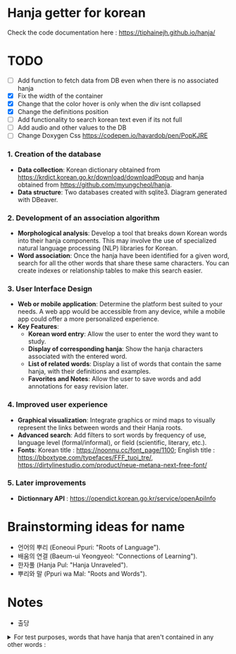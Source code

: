 # Hanja getter for korean
Check the code documentation here : https://tiphainejh.github.io/hanja/

# TODO
- [ ] Add function to fetch data from DB even when there is no associated hanja
- [x] Fix the width of the container
- [x] Change that the color hover is only when the div isnt collapsed
- [x] Change the definitions position
- [ ] Add functionality to search korean text even if its not full
- [ ] Add audio and other values to the DB
- [ ] Change Doxygen Css https://codepen.io/havardob/pen/PopKJRE 

### 1. **Creation of the database**

- **Data collection**: Korean dictionary obtained from https://krdict.korean.go.kr/download/downloadPopup and hanja obtained from https://github.com/myungcheol/hanja.
- **Data structure**: Two databases created with sqlite3. Diagram generated with DBeaver.

### 2. **Development of an association algorithm**

- **Morphological analysis**: Develop a tool that breaks down Korean words into their hanja components. This may involve the use of specialized natural language processing (NLP) libraries for Korean.
- **Word association**: Once the hanja have been identified for a given word, search for all the other words that share these same characters. You can create indexes or relationship tables to make this search easier.

### 3. **User Interface Design**

- **Web or mobile application**: Determine the platform best suited to your needs. A web app would be accessible from any device, while a mobile app could offer a more personalized experience.
- **Key Features**:
  - **Korean word entry**: Allow the user to enter the word they want to study.
  - **Display of corresponding hanja**: Show the hanja characters associated with the entered word.
  - **List of related words**: Display a list of words that contain the same hanja, with their definitions and examples.
  - **Favorites and Notes**: Allow the user to save words and add annotations for easy revision later.

### 4. **Improved user experience**

- **Graphical visualization**: Integrate graphics or mind maps to visually represent the links between words and their Hanja roots.
- **Advanced search**: Add filters to sort words by frequency of use, language level (formal/informal), or field (scientific, literary, etc.).
- **Fonts**: Korean title : https://noonnu.cc/font_page/1100; English title : https://bboxtype.com/typefaces/FFF_tuoi_tre/, https://dirtylinestudio.com/product/neue-metana-next-free-font/

### 5. **Later improvements**

- **Dictionnary API** : https://opendict.korean.go.kr/service/openApiInfo 

# Brainstorming ideas for name

- 언어의 뿌리 (Eoneoui Ppuri: "Roots of Language").
- 배움의 연결 (Baeum-ui Yeongyeol: "Connections of Learning").
- 한자풀 (Hanja Pul: "Hanja Unraveled").
- 뿌리와 말 (Ppuri wa Mal: "Roots and Words"). 
 
# Notes

- 출당

<details>
  <summary>For test purposes, words that have hanja that aren't contained in any other words :
  </summary>
Word: 쾌재, Hanja: 哉    
Word: 쾌청하다, Hanja: 晴
Word: 타액, Hanja: 唾    
Word: 탈구, Hanja: 臼    
Word: 태권도, Hanja: 跆  
Word: 태풍, Hanja: 颱    
Word: 토사곽란, Hanja: 癨
Word: 토사구팽, Hanja: 兔
Word: 파초, Hanja: 芭
Word: 파초, Hanja: 蕉
Word: 파충류, Hanja: 爬
Word: 판공비, Hanja: 辦
Word: 판막, Hanja: 瓣
Word: 패물, Hanja: 佩
Word: 편린, Hanja: 鱗
Word: 폄하하다, Hanja: 貶
Word: 폐백, Hanja: 帛
Word: 폐하, Hanja: 陛
Word: 폐허, Hanja: 墟
Word: 포로, Hanja: 虜
Word: 표범, Hanja: 豹
Word: 표주박, Hanja: 瓢
Word: 풍미하다, Hanja: 靡
Word: 피폭, Hanja: 曝
Word: 필, Hanja: 疋
Word: 필경, Hanja: 竟
Word: 하수구, Hanja: 溝
Word: 하자, Hanja: 瑕
Word: 하자, Hanja: 疵
Word: 학질, Hanja: 瘧
Word: 한라산, Hanja: 拏
Word: 함정, Hanja: 穽
Word: 함정, Hanja: 檻
Word: 항간, Hanja: 巷
Word: 항문, Hanja: 肛
Word: 해당화, Hanja: 棠
Word: 해태, Hanja: 獬
Word: 해태, Hanja: 豸
Word: 현란하다, Hanja: 絢
Word: 혈혈단신, Hanja: 孑
Word: 혜성, Hanja: 彗
Word: 호구, Hanja: 餬
Word: 호반, Hanja: 畔
Word: 호호백발, Hanja: 皜
Word: 혼쭐, Hanja: 쭐
Word: 홈통, Hanja: 홈
Word: 홍어, Hanja: 䱋
Word: 홍채, Hanja: 虹
Word: 홍합, Hanja: 蛤
Word: 화강암, Hanja: 崗
Word: 화기애애하다, Hanja: 靄
Word: 화류계, Hanja: 柳
Word: 화훼, Hanja: 卉
Word: 환관, Hanja: 宦
Word: 황달, Hanja: 疸
Word: 황당무계하다, Hanja: 稽
Word: 황무지, Hanja: 蕪
Word: 회충, Hanja: 蛔
Word: 회화, Hanja: 繪
Word: 횡격막, Hanja: 膈
Word: 효시, Hanja: 嚆
Word: 효시, Hanja: 矢
Word: 후각, Hanja: 嗅
Word: 후사, Hanja: 嗣
Word: 흉금, Hanja: 襟
Word: 희열, Hanja: 悅
Word: 희한하다, Hanja: 罕
Word: 희화적, Hanja: 戱
Word: 가부좌, Hanja: 跏
Word: 가부좌, Hanja: 趺
Word: 가상하다, Hanja: 嘉
Word: 간극, Hanja: 隙
Word: 간석지, Hanja: 潟
Word: 간신히, Hanja: 艱
Word: 감질나다, Hanja: 疳
Word: 갑각류, Hanja: 殼
Word: 갑갑증, Hanja: 갑
Word: 갑론을박, Hanja: 乙
Word: 갑주, Hanja: 胄
Word: 강경하다, Hanja: 勁
Word: 강보, Hanja: 襁
Word: 강시, Hanja: 僵
Word: 강시, Hanja: 殭
Word: 강태공, Hanja: 姜
Word: 개전, Hanja: 悛
Word: 거절당하다, Hanja: 絶
Word: 거치, Hanja: 据
Word: 건곤, Hanja: 坤
Word: 견갑골, Hanja: 胛
Word: 견사, Hanja: 繭
Word: 견훤, Hanja: 甄
Word: 견훤, Hanja: 萱
Word: 겸연스레, Hanja: 歉
Word: 경기도, Hanja: 畿
Word: 경륜, Hanja: 綸
Word: 경운기, Hanja: 耘
Word: 경위, Hanja: 涇
Word: 경위, Hanja: 渭
Word: 경추, Hanja: 頸
Word: 경치다, Hanja: 黥
Word: 경혈, Hanja: 穴
Word: 경희궁, Hanja: 熙
Word: 계제, Hanja: 梯
Word: 고량주, Hanja: 粱
Word: 고봉, Hanja: 捧
Word: 고혹적, Hanja: 蠱
Word: 고환, Hanja: 睾
Word: 골격, Hanja: 骼
Word: 공복, Hanja: 僕
Word: 공비, Hanja: 匪
Word: 곶, Hanja: 串
Word: 관아, Hanja: 衙
Word: 광야, Hanja: 曠
Word: 괴뢰군, Hanja: 傀
Word: 괴뢰군, Hanja: 儡
Word: 굉음, Hanja: 轟
Word: 교량, Hanja: 梁
Word: 교목, Hanja: 喬
Word: 교편, Hanja: 鞭
Word: 구가하다, Hanja: 謳
Word: 구강, Hanja: 腔
Word: 구기자, Hanja: 枸
Word: 구미호, Hanja: 狐
Word: 구절판, Hanja: 坂
Word: 구제역, Hanja: 蹄
Word: 군색하다, Hanja: 窘
Word: 궤변, Hanja: 詭
Word: 규수, Hanja: 閨
Word: 규장각, Hanja: 奎
Word: 근저, Hanja: 柢
Word: 금고형, Hanja: 錮
Word: 금괴, Hanja: 塊
Word: 금수, Hanja: 禽
Word: 급거, Hanja: 遽
Word: 급기야, Hanja: 也
Word: 긍휼, Hanja: 恤
Word: 기구하다, Hanja: 崎
Word: 기구하다, Hanja: 嶇
Word: 기근, Hanja: 饉
Word: 기라성, Hanja: 綺
Word: 기량, Hanja: 倆
Word: 기량, Hanja: 伎
Word: 기린, Hanja: 麒
Word: 기린, Hanja: 麟
Word: 기치, Hanja: 幟
Word: 나무아미타불, Hanja: 陀
Word: 나약하다, Hanja: 愞
Word: 나전 칠기, Hanja: 鈿
Word: 나졸, Hanja: 邏
Word: 낙동강, Hanja: 洛
Word: 낙타, Hanja: 駱
Word: 낙타, Hanja: 駞
Word: 난간, Hanja: 杆
Word: 난삽하다, Hanja: 澁
Word: 낭자, Hanja: 娘
Word: 노, Hanja: 櫓
Word: 노비, Hanja: 婢
Word: 노회하다, Hanja: 獪
Word: 녹록하다, Hanja: 碌
Word: 녹용, Hanja: 茸
Word: 농아, Hanja: 聾
Word: 늠름하다, Hanja: 凜
Word: 능가하다, Hanja: 駕
Word: 능선, Hanja: 稜
Word: 다마네기, Hanja: 葱
Word: 담, Hanja: 痰
Word: 담장, Hanja: 牆
Word: 대구, Hanja: 邱
Word: 대금, Hanja: 笒
Word: 대종교, Hanja: 倧
Word: 대지, Hanja: 垈
Word: 대퇴부, Hanja: 腿
Word: 대화재, Hanja:
Word: 도서, Hanja: 嶼
Word: 도정하다, Hanja: 搗
Word: 도포, Hanja: 袍
Word: 돈가스, Hanja: 豚
Word: 동백, Hanja: 栢
Word: 동서, Hanja: 壻
Word: 동체, Hanja: 胴
Word: 동통, Hanja: 疼
Word: 두견새, Hanja: 鵑
Word: 둔부, Hanja: 臀
Word: 리, Hanja: 釐
Word: 리, Hanja: 厘
Word: 마, Hanja: 碼
Word: 마구간, Hanja: 廏
Word: 마마, Hanja: 媽
Word: 망종, Hanja: 芒
Word: 매연, Hanja: 煤
Word: 면, Hanja: 麪
Word: 명석하다, Hanja: 晳
Word: 명징하다, Hanja: 澄
Word: 모과, Hanja: 瓜
Word: 목도하다, Hanja: 睹
Word: 목탁, Hanja: 鐸
Word: 몽롱하다, Hanja: 朦
Word: 몽롱하다, Hanja: 朧
Word: 무도회, Hanja: 蹈
Word: 무희, Hanja: 姬
Word: 문지방, Hanja: 枋
Word: 물론, Hanja: 勿
Word: 미륵, Hanja: 勒
Word: 미제, Hanja: 謎
Word: 밀랍, Hanja: 蠟
Word: 반석, Hanja: 磐
Word: 반창고, Hanja: 絆
Word: 발인, Hanja: 靷
Word: 발해, Hanja: 渤
Word: 방광, Hanja: 膀
Word: 방광, Hanja: 胱
Word: 방대하다, Hanja: 厖
Word: 방대하다, Hanja: 尨
Word: 방불하다, Hanja: 彿
Word: 방불하다, Hanja: 髣
Word: 방불하다, Hanja: 髴
Word: 방패, Hanja: 旁
Word: 백로, Hanja: 鷺
Word: 백태, Hanja: 苔
Word: 번째, Hanja: 째
Word: 범주, Hanja: 疇
Word: 벽두, Hanja: 劈
Word: 변발, Hanja: 辮
Word: 별안간, Hanja: 瞥
Word: 별주부전, Hanja: 鼈
Word: 병풍, Hanja: 屛
Word: 보모, Hanja: 姆
Word: 보살, Hanja: 菩
Word: 보살, Hanja: 薩
Word: 보우하다, Hanja: 佑
Word: 복채, Hanja: 卜
Word: 볼연지, Hanja: 臙
Word: 부마, Hanja: 駙
Word: 부산, Hanja: 釜
Word: 부평초, Hanja: 萍
Word: 북망산, Hanja: 邙
Word: 분위기, Hanja: 雰
Word: 비단, Hanja: 緋
Word: 비등하다, Hanja: 沸
Word: 비밀번호, Hanja: 秘
Word: 비위, Hanja: 脾
Word: 비파, Hanja: 琵
Word: 비파, Hanja: 琶
Word: 빈사, Hanja: 瀕
Word: 빈소, Hanja: 殯
Word: 빈축, Hanja: 嚬
Word: 빈축, Hanja: 蹙
Word: 빈축, Hanja: 顰
Word: 사당, Hanja: 祠
Word: 사소하다, Hanja: 些
Word: 사이비, Hanja: 而
Word: 사지, Hanja: 肢
Word: 사직, Hanja: 稷
Word: 삼고초려, Hanja: 廬
Word: 삼파전, Hanja: 巴
Word: 삽시간, Hanja: 霎
Word: 상서롭다, Hanja: 瑞
Word: 생질, Hanja: 甥
Word: 서광, Hanja: 曙
Word: 서설, Hanja: 絮
Word: 서한, Hanja: 翰
Word: 석가모니, Hanja: 尼
Word: 선박, Hanja: 舶
Word: 선비, Hanja: 妣
Word: 선영, Hanja: 塋
Word: 설탕, Hanja: 屑
Word: 섬광, Hanja: 閃
Word: 섬진강, Hanja: 蟾
Word: 성황당, Hanja: 隍
Word: 소풍, Hanja: 逍
Word: 소화전, Hanja: 栓
Word: 송골매, Hanja: 鶻
Word: 송연하다, Hanja: 竦
Word: 송편, Hanja: 편
Word: 수달, Hanja: 㺚
Word: 수전증, Hanja: 顫
Word: 수척하다, Hanja: 瘦
Word: 수포, Hanja: 疱
Word: 수효, Hanja: 爻
Word: 숙맥, Hanja: 菽
Word: 숙원, Hanja: 夙
Word: 순, Hanja: 笋
Word: 순록, Hanja: 馴
Word: 순박하다, Hanja: 淳
Word: 슬하, Hanja: 膝
Word: 시추, Hanja: 錐
Word: 식이 요법, Hanja: 餌
Word: 식혜, Hanja: 醯
Word: 신기루, Hanja: 蜃
Word: 신병, Hanja: 柄
Word: 신음, Hanja: 呻
Word: 싫증, Hanja: 싫
Word: 십계명, Hanja: 誡
Word: 십시일반, Hanja: 匙
Word: 싸전, Hanja: 廛
Word: 아령, Hanja: 鈴
Word: 아쟁, Hanja: 箏
Word: 아킬레스건, Hanja: 腱
Word: 아편, Hanja: 鴉
Word: 아홉수, Hanja: 홉
Word: 악어, Hanja: 鰐
Word: 안장, Hanja: 鞍
Word: -암, Hanja: 菴
Word: 압록강, Hanja: 鴨
Word: 압정, Hanja: 釘
Word: 애로, Hanja: 隘
Word: 액취증, Hanja: 腋
Word: 앵무새, Hanja: 鵡
Word: 양말, Hanja: 襪
Word: 양말, Hanja: 韈
Word: 양송이, Hanja: 栮
Word: 양악, Hanja: 顎
Word: 양조, Hanja: 釀
Word: 어패류, Hanja: 貝
Word: 억측, Hanja: 臆
Word: 엔, Hanja: 円
Word: 여명, Hanja: 黎
Word: 역시, Hanja: 亦
Word: 연미복, Hanja: 燕
Word: 연민, Hanja: 愍
Word: 연어, Hanja: 鰱
Word: 연필심, Hanja: 芯
Word: 영리하다, Hanja: 怜
Word: 영리하다, Hanja: 悧
Word: 영리하다, Hanja: 伶
Word: 영리하다, Hanja: 俐
Word: 영아, Hanja: 嬰
Word: 영지, Hanja: 芝
Word: 오류, Hanja: 謬
Word: 옥새, Hanja: 璽
Word: 온돌, Hanja: 堗
Word: 와사비, Hanja: 葵
Word: 와신상담, Hanja: 薪
Word: 와신상담, Hanja: 嘗
Word: 와중, Hanja: 渦
Word: 완두콩, Hanja: 豌
Word: 왕림하다, Hanja: 枉
Word: 요람, Hanja: 籃
Word: 요원하다, Hanja: 遙
Word: 요원하다, Hanja: 遼
Word: 요조숙녀, Hanja: 窈
Word: 요조숙녀, Hanja: 窕
Word: 요지경, Hanja: 瑤
Word: 요철, Hanja: 凹
Word: 요철, Hanja: 凸
Word: 요통, Hanja: 腰
Word: 욕창, Hanja: 褥
Word: 우동, Hanja: 饂
Word: 우동, Hanja: 飩
Word: 우화, Hanja: 寓
Word: 운석, Hanja: 隕
Word: 울산, Hanja: 蔚
Word: 웅담, Hanja: 熊
Word: 원둘레, Hanja: 둘
Word: 원삼, Hanja: 衫
Word: 원앙금침, Hanja: 衾
Word: 유언비어, Hanja: 蜚
Word: 유화, Hanja: 宥
Word: 윤락, Hanja: 淪
Word: 융단, Hanja: 絨
Word: 의장대, Hanja: 仗
Word: 이, Hanja: 貳
Word: 이앙기, Hanja: 秧
Word: 이율곡, Hanja: 栗
Word: 이이, Hanja: 珥
Word: 이재민, Hanja: 罹
Word: 이질, Hanja: 痢
Word: 이황, Hanja: 滉
Word: 익일, Hanja: 翌
Word: 일, Hanja: 壹
Word: 일엽편주, Hanja: 舟
Word: 일확천금, Hanja: 攫
Word: 자양분, Hanja: 滋
Word: 잔재, Hanja: 滓
Word: 잠언, Hanja: 箴
Word: 재앙, Hanja: 殃
Word: 재원, Hanja: 媛
Word: 재취, Hanja: 娶
Word: 저돌적, Hanja: 豬
Word: 전갈, Hanja: 蠍
Word: 전당포, Hanja: 舖
Word: 전대, Hanja: 纏
Word: 전몰, Hanja: 歿
Word: 전복, Hanja: 鰒
Word: 전철, Hanja: 轍
Word: 전형, Hanja: 銓
Word: 접영, Hanja: 蝶
Word: 정곡, Hanja: 鵠
Word: 정녕, Hanja: 叮
Word: 정문, Hanja: 旌
Word: 정승, Hanja: 丞
Word: 정신대, Hanja: 挺
Word: 정화, Hanja: 菁
Word: 젖병, Hanja: 젖
Word: 제후, Hanja: 侯
Word: 젬병, Hanja: 젬
Word: 조강지처, Hanja: 糟
Word: 조강지처, Hanja: 糠
Word: 조세, Hanja: 租
Word: 조예, Hanja: 詣
Word: 조짐, Hanja: 朕
Word: 조타실, Hanja: 舵
Word: 족자, Hanja: 簇
Word: 종로, Hanja: 鍾
Word: 종적, Hanja: 蹤
Word: 준마, Hanja: 駿
Word: 준수하다, Hanja: 俊
Word: 중늙은이, Hanja: 늙
Word: 즐비하다, Hanja: 櫛
Word: 지신밟기, Hanja: 밟
Word: 지척, Hanja: 咫
Word: 진즉, Hanja: 趁
Word: 진지하다, Hanja: 摯
Word: 질, Hanja: 膣
Word: 질곡, Hanja: 桎
Word: 질곡, Hanja: 梏
Word: 집요하다, Hanja: 拗
Word: 쫄면, Hanja: 쫄
Word: 차도, Hanja: 瘥
Word: 차질, Hanja: 蹉
Word: 차질, Hanja: 跌
Word: 참담하다, Hanja: 憺
Word: 참신하다, Hanja: 嶄
Word: 참호, Hanja: 塹
Word: -창, Hanja: 廠
Word: 창포, Hanja: 菖
Word: 창포, Hanja: 蒲
Word: 창해, Hanja: 滄
Word: 처량하다, Hanja: 凄
Word: 처방전, Hanja: 箋
Word: 척, Hanja: 隻
Word: 천식, Hanja: 喘
Word: 철책, Hanja: 柵
Word: 철퇴, Hanja: 槌
Word: 첩, Hanja: 貼
Word: 청국장, Hanja: 麴
Word: 청량하다, Hanja: 亮
Word: 청천벽력, Hanja: 霹
Word: 청천벽력, Hanja: 靂
Word: 초췌하다, Hanja: 憔
Word: 초췌하다, Hanja: 悴
Word: 초췌하다, Hanja: 顦
Word: 초췌하다, Hanja: 顇
Word: 최루탄, Hanja: 淚
Word: 추어탕, Hanja: 鰍
Word: 추장, Hanja: 酋
Word: 추호, Hanja: 毫
Word: 춘부장, Hanja: 椿
Word: 출당, Hanja: 黜
Word: 측간, Hanja: 廁
Word: 치루, Hanja: 瘻
Word: 치열하다, Hanja: 熾
</details>